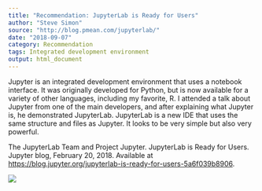 ```yaml
---
title: "Recommendation: JupyterLab is Ready for Users"
author: "Steve Simon"
source: "http://blog.pmean.com/jupyterlab/"
date: "2018-09-07"
category: Recommendation
tags: Integrated development environment
output: html_document
---
```


Jupyter is an integrated development environment that uses a notebook
interface. It was originally developed for Python, but is now available
for a variety of other languages, including my favorite, R. I attended a
talk about Jupyter from one of the main developers, and after explaining
what Jupyter is, he demonstrated JupyterLab. JupyterLab is a new IDE
that uses the same structure and files as Jupyter. It looks to be very
simple but also very powerful.

<!---More--->

The JupyterLab Team and Project Jupyter. JupyterLab is Ready for Users.
Jupyter blog, February 20, 2018. Available at
<https://blog.jupyter.org/jupyterlab-is-ready-for-users-5a6f039b8906>.

![](../../web/images/jupyterlab01.png)




